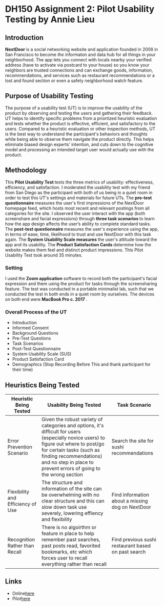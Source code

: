 # DH150 Assignment 2: Pilot Usability Testing by Annie Lieu

## Introduction 
<p> <strong> NextDoor </strong> is a social networking website and application founded in 2008 in San Francisco to become <em> the </em> informaton and data hub for all things in your neighborhood. The app lets you connect with locals nearby your verified address (have to activate via postcard to your house) so you know your neighbors are trusted connections and can exchange goods, information, recommendations, and services such as restaurant recommendations or a lost and found section or even a safety neighborhood watch feature. </p>

## Purpose of Usability Testing 
<p> The purpose of a usability test (UT) is to improve the usability of the product by observing and testing the users and gathering their feedback. UT helps to identify specific problems from a priortized heuristic evaluation and tests whether the product is effective, efficient, and satisfactory to the users. Compared to a heuristic evaluation or other inspection methods, UT is the best way to understand the participant's behaviors and thoughts while being able to observe them navigate the product directly. This helps eliminate biased design experts' intention, and cuts down to the cognitive model and processing an intended target user would actually use with the product. </p>

## Methodology 
<p> This <strong> Pilot Usability Test </strong> tests the three metrics of usability: effectiveness, efficiency, and satisfaction. I moderated the usability test with my friend from San Diego as the participant with both of us being in a quiet room in order to test this UT's settings and materials for future UTs. The <strong> pre-test questionnaire </strong> measures the user's first impressions of the NextDoor homepage feed, which hosts most recent and relevant postings from all categories for the site. I observed the user interact with the app (both screenshare and facial expressions) through <strong> three task scenarios </strong> to learn how the app design affects the user’s ability to complete standard tasks. The <strong> post-test questionnaire </strong> measures the user's experience using the app, in terms of ease, time, likelihood to trust and use NextDoor with this task again. The <strong> System Usability Scale measures </strong> the user's attitude toward the app and its usability. The <strong> Product Satisfaction Cards </strong> determine how the website makes them feel and distinct product impressions. This Pilot Usability Test took around 35 minutes. </p> 

### Setting

I used the <strong> Zoom application</strong> software to record both the participant's facial expression and them using the product for tasks through the screensharing feature. The test was conducted in a portable minimalist lab, such that we conducted the test in both ends in a quiet room by ourselves. The devices on both end were <strong> MacBook Pro c. 2017 </strong>. 

### Overall Process of the UT

- Introduction
- Informed Consent
- Background Questions
- Pre-Test Questions
- Task Scenarios
- Post-Test Questionnaire
- System Usability Scale (SUS)
- Product Satisfaction Card
- Demographics (Stop Recording Before This and thank participant for their time)

## Heuristics Being Tested 

| Heuristic Being Tested | Usability Being Tested | Task Scenario |
| --------------- | --------------- | --------------- |
|  Error Prevention Scenario | Given the robust variety of categories and options, it's difficult for users (especially novice users) to figure out where to post/go for certain tasks (such as finding recommendations) and no step in place to prevent errors of going to the wrong section | Search the site for sushi recommendations |
| Flexibility and Efficiency of Use | The structure and information of the site can be overwhelming with no clear structure and this can slow down task use severely, lowering effiency and flexibility | Find information about a missing dog on NextDoor |
| Recognition Rather than Recall | There is no algoirthm or feature in place to help remember past searches, past posts read, favorited bookmarks, etc which forces user to recall everything rather than recall | Find previous sushi restaurant based on past search |

## Links 

- Online[here](https://forms.gle/mzHu1fuhjH2K6Pkq8) 
- Pilot[here](https://drive.google.com/file/d/1o8pBlr_st8xHfgiWtoROSj-_CV57Sz21/view?usp=sharing)

## 

